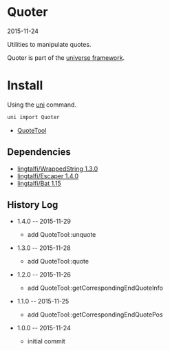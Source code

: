 Quoter
==============
2015-11-24



Utilities to manipulate quotes.




Quoter is part of the [universe framework](https://github.com/karayabin/universe-snapshot).


Install
==========
Using the [uni](https://github.com/lingtalfi/universe-naive-importer) command.
```bash
uni import Quoter
```




- [QuoteTool](https://github.com/lingtalfi/Quoter/blob/master/QuoteTool.md)







Dependencies
------------------

- [lingtalfi/WrappedString 1.3.0](https://github.com/lingtalfi/WrappedString)
- [lingtalfi/Escaper 1.4.0](https://github.com/lingtalfi/Escaper)
- [lingtalfi/Bat 1.15](https://github.com/lingtalfi/Bat)


History Log
------------------
    
- 1.4.0 -- 2015-11-29

    - add QuoteTool::unquote
    
- 1.3.0 -- 2015-11-28

    - add QuoteTool::quote
    
- 1.2.0 -- 2015-11-26

    - add QuoteTool::getCorrespondingEndQuoteInfo
    
- 1.1.0 -- 2015-11-25

    - add QuoteTool::getCorrespondingEndQuotePos
    
- 1.0.0 -- 2015-11-24

    - initial commit
    
    